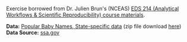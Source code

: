 Exercise borrowed from Dr. Julien Brun's (NCEAS) [EDS 214 (Analytical Workflows & Scientific Reproducibility) course materials](https://github.com/brunj7/EDS-214-analytical-workflows).

**Data:** [Popular Baby Names, State-specific data](https://www.ssa.gov/oact/babynames/limits.html) (zip file download [here](https://www.ssa.gov/oact/babynames/state/namesbystate.zip))  
**Data Source:** [ssa.gov](https://www.ssa.gov/)
